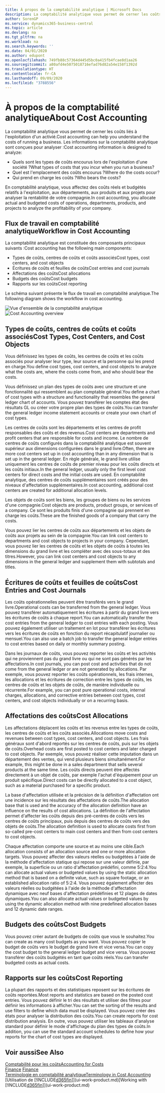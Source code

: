 ```yaml
---
title: À propos de la comptabilité analytique | Microsoft Docs
description: La comptabilité analytique vous permet de cerner les coûts liés à l'exploitation d'un activié.
author: SorenGP
ms.service: dynamics365-business-central
ms.topic: article
ms.devlang: na
ms.tgt_pltfrm: na
ms.workload: na
ms.search.keywords: ''
ms.date: 04/01/2020
ms.author: edupont
ms.openlocfilehash: 749fb88c57364d445d5bc0a415fb4fcae8d1aa26
ms.sourcegitcommit: a80afd4e5075018716efad76d82a54e158f1392d
ms.translationtype: HT
ms.contentlocale: fr-CA
ms.lasthandoff: 09/09/2020
ms.locfileid: "3788556"
---
```

# <a name="about-cost-accounting"></a><span data-ttu-id="a6349-103">À propos de la comptabilité analytique</span><span class="sxs-lookup"><span data-stu-id="a6349-103">About Cost Accounting</span></span>
<span data-ttu-id="a6349-104">La comptabilité analytique vous permet de cerner les coûts liés à l'exploitation d'un activié.</span><span class="sxs-lookup"><span data-stu-id="a6349-104">Cost accounting can help you understand the costs of running a business.</span></span> <span data-ttu-id="a6349-105">Les informations sur la comptabilité analytique sont conçues pour analyser :</span><span class="sxs-lookup"><span data-stu-id="a6349-105">Cost accounting information is designed to analyze:</span></span>  

-   <span data-ttu-id="a6349-106">Quels sont les types de coûts encourus lors de l'exploitation d'une société ?</span><span class="sxs-lookup"><span data-stu-id="a6349-106">What types of costs that you incur when you run a business?</span></span>  
-   <span data-ttu-id="a6349-107">Quel est l'emplacement des coûts encourus ?</span><span class="sxs-lookup"><span data-stu-id="a6349-107">Where do the costs occur?</span></span>  
-   <span data-ttu-id="a6349-108">Qui prend en charge les coûts ?</span><span class="sxs-lookup"><span data-stu-id="a6349-108">Who bears the costs?</span></span>  

<span data-ttu-id="a6349-109">En comptabilité analytique, vous affectez des coûts réels et budgétés relatifs à l'exploitation, aux départements, aux produits et aux projets pour analyser la rentabilité de votre compagnie.</span><span class="sxs-lookup"><span data-stu-id="a6349-109">In cost accounting, you allocate actual and budgeted costs of operations, departments, products, and projects to analyze the profitability of your company.</span></span>  

## <a name="workflow-in-cost-accounting"></a><span data-ttu-id="a6349-110">Flux de travail en comptabilité analytique</span><span class="sxs-lookup"><span data-stu-id="a6349-110">Workflow in Cost Accounting</span></span>  
<span data-ttu-id="a6349-111">La comptabilité analytique est constituée des composants principaux suivants :</span><span class="sxs-lookup"><span data-stu-id="a6349-111">Cost accounting has the following main components:</span></span>  

-   <span data-ttu-id="a6349-112">Types de coûts, centres de coûts et coûts associés</span><span class="sxs-lookup"><span data-stu-id="a6349-112">Cost types, cost centers, and cost objects</span></span>  
-   <span data-ttu-id="a6349-113">Écritures de coûts et feuilles de coûts</span><span class="sxs-lookup"><span data-stu-id="a6349-113">Cost entries and cost journals</span></span>  
-   <span data-ttu-id="a6349-114">Affectations des coûts</span><span class="sxs-lookup"><span data-stu-id="a6349-114">Cost allocations</span></span>  
-   <span data-ttu-id="a6349-115">Budgets des coûts</span><span class="sxs-lookup"><span data-stu-id="a6349-115">Cost budgets</span></span>
-   <span data-ttu-id="a6349-116">Rapports sur les coûts</span><span class="sxs-lookup"><span data-stu-id="a6349-116">Cost reporting</span></span>  

<span data-ttu-id="a6349-117">Le schéma suivant présente le flux de travail en comptabilité analytique.</span><span class="sxs-lookup"><span data-stu-id="a6349-117">The following diagram shows the workflow in cost accounting.</span></span>  

<span data-ttu-id="a6349-118">![Vue d'ensemble de la comptabilité analytique](media/costaccountingoverview.png "CostAccountingOverview")</span><span class="sxs-lookup"><span data-stu-id="a6349-118">![Cost Accounting overview](media/costaccountingoverview.png "CostAccountingOverview")</span></span>  

## <a name="cost-types-cost-centers-and-cost-objects"></a><span data-ttu-id="a6349-119">Types de coûts, centres de coûts et coûts associés</span><span class="sxs-lookup"><span data-stu-id="a6349-119">Cost Types, Cost Centers, and Cost Objects</span></span>  
<span data-ttu-id="a6349-120">Vous définissez les types de coûts, les centres de coûts et les coûts associés pour analyser leur type, leur source et la personne qui les prend en charge.</span><span class="sxs-lookup"><span data-stu-id="a6349-120">You define cost types, cost centers, and cost objects to analyze what the costs are, where the costs come from, and who should bear the costs.</span></span>  

<span data-ttu-id="a6349-121">Vous définissez un plan des types de coûts avec une structure et une fonctionnalité qui ressemblent au plan comptable général.</span><span class="sxs-lookup"><span data-stu-id="a6349-121">You define a chart of cost types with a structure and functionality that resembles the general ledger chart of accounts.</span></span> <span data-ttu-id="a6349-122">Vous pouvez transférer les comptes état des résultats GL ou créer votre propre plan des types de coûts.</span><span class="sxs-lookup"><span data-stu-id="a6349-122">You can transfer the general ledger income statement accounts or create your own chart of cost types.</span></span>  

<span data-ttu-id="a6349-123">Les centres de coûts sont les départements et les centres de profit responsables des coûts et des revenus.</span><span class="sxs-lookup"><span data-stu-id="a6349-123">Cost centers are departments and profit centers that are responsible for costs and income.</span></span> <span data-ttu-id="a6349-124">Le nombre de centres de coûts configurés dans la comptabilité analytique est souvent supérieur aux dimensions configurées dans le grand livre.</span><span class="sxs-lookup"><span data-stu-id="a6349-124">Often, there are more cost centers set up in cost accounting than in any dimension that is set up in the general ledger.</span></span> <span data-ttu-id="a6349-125">En règle générale, le grand livre utilise uniquement les centres de coûts de premier niveau pour les coûts directs et les coûts initiaux.</span><span class="sxs-lookup"><span data-stu-id="a6349-125">In the general ledger, usually only the first level cost centers for direct costs and the initial costs are used.</span></span> <span data-ttu-id="a6349-126">En comptabilité analytique, des centres de coûts supplémentaires sont créés pour des niveaux d'affectation supplémentaires.</span><span class="sxs-lookup"><span data-stu-id="a6349-126">In cost accounting, additional cost centers are created for additional allocation levels.</span></span>  

<span data-ttu-id="a6349-127">Les objets de coûts sont les biens, les groupes de biens ou les services d'une compagnie.</span><span class="sxs-lookup"><span data-stu-id="a6349-127">Cost objects are products, product groups, or services of a company.</span></span> <span data-ttu-id="a6349-128">Ce sont les produits finis d'une compagnie qui prennent en charge les coûts.</span><span class="sxs-lookup"><span data-stu-id="a6349-128">These are the finished goods of a company that carry the costs.</span></span>  

<span data-ttu-id="a6349-129">Vous pouvez lier les centres de coûts aux départements et les objets de coûts aux projets au sein de la compagnie.</span><span class="sxs-lookup"><span data-stu-id="a6349-129">You can link cost centers to departments and cost objects to projects in your company.</span></span> <span data-ttu-id="a6349-130">Cependant, vous pouvez lier les centres de coûts et les objets de coûts à toutes les dimensions du grand livre et les compléter avec des sous-totaux et des titres.</span><span class="sxs-lookup"><span data-stu-id="a6349-130">However, you can link cost centers and cost objects to any dimensions in the general ledger and supplement them with subtotals and titles.</span></span>  

## <a name="cost-entries-and-cost-journals"></a><span data-ttu-id="a6349-131">Écritures de coûts et feuilles de coûts</span><span class="sxs-lookup"><span data-stu-id="a6349-131">Cost Entries and Cost Journals</span></span>  
<span data-ttu-id="a6349-132">Les coûts opérationnelles peuvent être transférés vers le grand livre.</span><span class="sxs-lookup"><span data-stu-id="a6349-132">Operational costs can be transferred from the general ledger.</span></span> <span data-ttu-id="a6349-133">Vous pouvez transférer automatiquement les écritures à partir du grand livre vers les écritures de coûts à chaque report.</span><span class="sxs-lookup"><span data-stu-id="a6349-133">You can automatically transfer the cost entries from the general ledger to cost entries with each posting.</span></span> <span data-ttu-id="a6349-134">Vous pouvez également utiliser un traitement en lot pour transférer les écritures vers les écritures de coûts en fonction du report récapitulatif journalier ou mensuel.</span><span class="sxs-lookup"><span data-stu-id="a6349-134">You can also use a batch job to transfer the general ledger entries to cost entries based on daily or monthly summary posting.</span></span>  

<span data-ttu-id="a6349-135">Dans les journaux de coûts, vous pouvez reporter les coûts et les activités qui ne proviennent pas du grand livre ou qui ne sont pas générés par les affectations.</span><span class="sxs-lookup"><span data-stu-id="a6349-135">In cost journals, you can post cost and activities that do not come from the general ledger or are not generated by allocations.</span></span> <span data-ttu-id="a6349-136">Par exemple, vous pouvez reporter les coûts opérationnels, les frais internes, les allocations et les écritures de correction entre les types de coûts, les centres de coûts et les objets de coûts, de manière individuelle ou récurrente.</span><span class="sxs-lookup"><span data-stu-id="a6349-136">For example, you can post pure operational costs, internal charges, allocations, and corrective entries between cost types, cost centers, and cost objects individually or on a recurring basis.</span></span>  

## <a name="cost-allocations"></a><span data-ttu-id="a6349-137">Affectations des coûts</span><span class="sxs-lookup"><span data-stu-id="a6349-137">Cost Allocations</span></span>  
<span data-ttu-id="a6349-138">Les affectations déplacent les coûts et les revenus entre les types de coûts, les centres de coûts et les coûts associés.</span><span class="sxs-lookup"><span data-stu-id="a6349-138">Allocations move costs and revenues between cost types, cost centers, and cost objects.</span></span> <span data-ttu-id="a6349-139">Les frais généraux sont d'abord reportés sur les centres de coûts, puis sur les objets de coûts.</span><span class="sxs-lookup"><span data-stu-id="a6349-139">Overhead costs are first posted to cost centers and later charged to cost objects.</span></span> <span data-ttu-id="a6349-140">Par exemple, vous pouvez réaliser cette imputation dans un département des ventes, qui vend plusieurs biens simultanément.</span><span class="sxs-lookup"><span data-stu-id="a6349-140">For example, this might be done in a sales department that sells several products at the same time.</span></span> <span data-ttu-id="a6349-141">Les coûts directs peuvent être affectés directement à un objet de coûts, par exemple l'achat d'équipement pour un produit spécifique.</span><span class="sxs-lookup"><span data-stu-id="a6349-141">Direct costs can be directly allocated to a cost object, such as a material purchased for a specific product.</span></span>  

<span data-ttu-id="a6349-142">La base d'affectation utilisée et la précision de la définition d'affectation ont une incidence sur les résultats des affectations de coûts.</span><span class="sxs-lookup"><span data-stu-id="a6349-142">The allocation base that is used and the accuracy of the allocation definition have an influence on the results of cost allocations.</span></span> <span data-ttu-id="a6349-143">La définition de l'affectation permet d'affecter les coûts depuis des pré-centres de coûts vers les centres de coûts principaux, puis depuis des centres de coûts vers des objets de coûts.</span><span class="sxs-lookup"><span data-stu-id="a6349-143">The allocation definition is used to allocate costs first from so-called pre-cost centers to main cost centers and then from cost centers to cost objects.</span></span>  

<span data-ttu-id="a6349-144">Chaque affectation comporte une source et au moins une cible.</span><span class="sxs-lookup"><span data-stu-id="a6349-144">Each allocation consists of an allocation source and one or more allocation targets.</span></span> <span data-ttu-id="a6349-145">Vous pouvez affecter des valeurs réelles ou budgétées à l'aide de la méthode d'affectation statique qui repose sur une valeur définie, par exemple, la superficie ou un ratio d'affectation prédéfini, comme 5:2:4.</span><span class="sxs-lookup"><span data-stu-id="a6349-145">You can allocate actual values or budgeted values by using the static allocation method that is based on a definite value, such as square footage, or an established allocation ratio of 5:2:4.</span></span> <span data-ttu-id="a6349-146">Vous pouvez également affecter des valeurs réelles ou budgétées à l'aide de la méthode d'affectation dynamique avec neuf bases d'affectation prédéfinies et 12 plages de dates dynamiques.</span><span class="sxs-lookup"><span data-stu-id="a6349-146">You can also allocate actual values or budgeted values by using the dynamic allocation method with nine predefined allocation bases and 12 dynamic date ranges.</span></span>  

## <a name="cost-budgets"></a><span data-ttu-id="a6349-147">Budgets des coûts</span><span class="sxs-lookup"><span data-stu-id="a6349-147">Cost Budgets</span></span>  
<span data-ttu-id="a6349-148">Vous pouvez créer autant de budgets de coûts que vous le souhaitez.</span><span class="sxs-lookup"><span data-stu-id="a6349-148">You can create as many cost budgets as you want.</span></span> <span data-ttu-id="a6349-149">Vous pouvez copier le budget de coûts vers le budget de grand livre et vice versa.</span><span class="sxs-lookup"><span data-stu-id="a6349-149">You can copy the cost budget to the general ledger budget and vice versa.</span></span> <span data-ttu-id="a6349-150">Vous pouvez transférer des coûts budgétés en tant que coûts réels.</span><span class="sxs-lookup"><span data-stu-id="a6349-150">You can transfer budgeted costs as actual costs.</span></span>  

## <a name="cost-reporting"></a><span data-ttu-id="a6349-151">Rapports sur les coûts</span><span class="sxs-lookup"><span data-stu-id="a6349-151">Cost Reporting</span></span>  
<span data-ttu-id="a6349-152">La plupart des rapports et des statistiques reposent sur les écritures de coûts reportées.</span><span class="sxs-lookup"><span data-stu-id="a6349-152">Most reports and statistics are based on the posted cost entries.</span></span> <span data-ttu-id="a6349-153">Vous pouvez définir le tri des résultats et utiliser des filtres pour définir les informations à afficher.</span><span class="sxs-lookup"><span data-stu-id="a6349-153">You can set the sorting of the results and use filters to define which data must be displayed.</span></span> <span data-ttu-id="a6349-154">Vous pouvez créer des états pour analyser la distribution des coûts.</span><span class="sxs-lookup"><span data-stu-id="a6349-154">You can create reports for cost distribution analysis.</span></span> <span data-ttu-id="a6349-155">En outre, vous pouvez utiliser les tableaux d'analyse standard pour définir le mode d'affichage du plan des types de coûts.</span><span class="sxs-lookup"><span data-stu-id="a6349-155">In addition, you can use the standard account schedules to define how your reports for the chart of cost types are displayed.</span></span>  

## <a name="see-also"></a><span data-ttu-id="a6349-156">Voir aussi</span><span class="sxs-lookup"><span data-stu-id="a6349-156">See Also</span></span>  
 [<span data-ttu-id="a6349-157">Comptabilité pour les coûts</span><span class="sxs-lookup"><span data-stu-id="a6349-157">Accounting for Costs</span></span>](finance-manage-cost-accounting.md)  
 <span data-ttu-id="a6349-158">[Finance](finance.md) </span><span class="sxs-lookup"><span data-stu-id="a6349-158">[Finance](finance.md) </span></span>  
 [<span data-ttu-id="a6349-159">Terminologie en comptabilité analytique</span><span class="sxs-lookup"><span data-stu-id="a6349-159">Terminology in Cost Accounting</span></span>](finance-terminology-in-cost-accounting.md)  
 <span data-ttu-id="a6349-160">[Utilisation de [!INCLUDE[d365fin](includes/d365fin_md.md)]](ui-work-product.md)</span><span class="sxs-lookup"><span data-stu-id="a6349-160">[Working with [!INCLUDE[d365fin](includes/d365fin_md.md)]](ui-work-product.md)</span></span>

